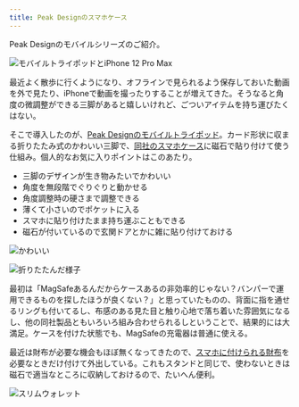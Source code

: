 ```yaml
---
title: Peak Designのスマホケース
---
```

Peak Designのモバイルシリーズのご紹介。

![](https://lh3.googleusercontent.com/-8noQ439HhgTdyBVkCfCaQN_wgrQj7qRJ33eH7E7P9TwwOY9J92A7-bODV2gjbMOltgMEYPs3KZDJGDiPcZp9K4DhrVnsEBFnNchmEKFav_3v8IoljudS26_VIlD1zhfBh_8v7yQ7SNcgabsRmXsbbXSDIm0aqSJ5YR-c1kDjcWbtQjEn_GSHmOjgK03 "モバイルトライポッドとiPhone 12 Pro Max")

最近よく散歩に行くようになり、オフラインで見られるよう保存しておいた動画を外で見たり、iPhoneで動画を撮ったりすることが増えてきた。そうなると角度の微調整ができる三脚があると嬉しいけれど、ごついアイテムを持ち運びたくはない。

そこで導入したのが、[Peak Designのモバイルトライポッド](https://www.amazon.co.jp/dp/B09FRZPLL3)。カード形状に収まる折りたたみ式のかわいい三脚で、[同社のスマホケース](https://www.amazon.co.jp/dp/B09FP3HP7Z?)に磁石で貼り付けて使う仕組み。個人的なお気に入りポイントはこのあたり。

*   三脚のデザインが生き物みたいでかわいい
*   角度を無段階でぐりぐりと動かせる
*   角度調整時の硬さまで調整できる
*   薄くて小さいのでポケットに入る
*   スマホに貼り付けたまま持ち運ぶこともできる
*   磁石が付いているので玄関ドアとかに雑に貼り付けておける

![](https://lh5.googleusercontent.com/fxcMizKnHKJ81-O_gsc3G30MQqqQj6ynJBoX_wk2976VAx2Vh3RpUnCFedrqleIdRS0q5vVmB2hWWOzjSgn-t6CYwPZshSPdhwtEzxdKtrmrAN9mRyRsBVCW4DkFEEwdQ1ocIpmxny8ia1ym8VkRvL00LprNPaMgbOP12zN1shSFY6ckn_j4L5xjChkh "かわいい")

![](https://lh5.googleusercontent.com/4o0kuoTMEg5HDFCKzVVsl180vnj6tP4sm1LqIv5Pi3OhVq4JN00eyI8-fYOUZ5pu0CP1pcETCy7IMszsT7LaLUeWlFHrxa1UGae1sx0ldMd5q6FXj33oNK6A1RG3MCJ6ZW-eftX0ecqX2Cu02F0r0qge-RR41pQ-g7jFRIq0-ZtJC_TizV4VGPwhUFst "折りたたんだ様子")

最初は「MagSafeあるんだからケースあるの非効率的じゃない？バンパーで運用できるものを探したほうが良くない？」と思っていたものの、背面に指を通せるリングも付いてるし、布感のある見た目と触り心地で落ち着いた雰囲気になるし、他の同社製品ともいろいろ組み合わせられるしということで、結果的には大満足。ケースを付けた状態でも、MagSafeの充電器は普通に使える。

最近は財布が必要な機会もほぼ無くなってきたので、[スマホに付けられる財布](https://www.amazon.co.jp/dp/B09FSGW671)を必要なときだけ付けて外出している。これもスタンドと同じで、使わないときは磁石で適当なところに収納しておけるので、たいへん便利。

![](https://lh4.googleusercontent.com/KZrEUPw1IhbjdcSuKkcvwC9YoEQuuR3IzWt2VGXgR2H8GRnPWt4vHQFSauwG9bxPiAf5yKaZGiCyIMSdwaMgv8K9e_Ok9t4PKVdBK57OQa4PxVMgCexHaau1z_rXuclxvdPIhpvDwUVpeQUKfXmRHQVuomeFrumxBzdAhOx7Ux6qkQPY8NqL9xmP-EaI "スリムウォレット")
